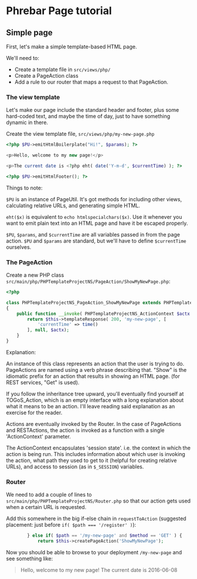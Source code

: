 # Phrebar Page tutorial

## Simple page

First, let's make a simple template-based HTML page.

We'll need to:

- Create a template file in ```src/views/php/```
- Create a PageAction class
- Add a rule to our router that maps a request to that PageAction.

### The view template

Let's make our page include the standard header and footer,
plus some hard-coded text, and maybe the time of day,
just to have something dynamic in there.

Create the view template file, ```src/views/php/my-new-page.php```

```php
<?php $PU->emitHtmlBoilerplate("Hi!", $params); ?>

<p>Hello, welcome to my new page!</p>

<p>The current date is <?php eht( date('Y-m-d', $currentTime) ); ?>

<?php $PU->emitHtmlFooter(); ?>
```

Things to note:

```$PU``` is an instance of PageUtil.
It's got methods for including other views,
calculating relative URLs,
and generating simple HTML.

```eht($x)``` is equivalent to ```echo htmlspecialchars($x)```.
Use it whenever you want to emit plain text into an HTML page
and have it be escaped properly.

```$PU```, ```$params```, and ```$currentTime```
are all variables passed in from the page action.
```$PU``` and ```$params``` are standard,
but we'll have to define ```$currentTime``` ourselves.

### The PageAction

Create a new PHP class
```src/main/php/PHPTemplateProjectNS/PageAction/ShowMyNewPage.php```:

```php
<?php

class PHPTemplateProjectNS_PageAction_ShowMyNewPage extends PHPTemplateProjectNS_PageAction
{
	public function __invoke( PHPTemplateProjectNS_ActionContext $actx ) {
		return $this->templateResponse( 200, 'my-new-page', [
			'currentTime' => time()
		], null, $actx);
	}
}
```

Explanation:

An instance of this class represents an action that the user is trying to do.
PageActions are named using a verb phrase describing that.
"Show" is the idiomatic prefix for an action that results in showing an HTML page.
(for REST services, "Get" is used).

If you follow the inheritance tree upward,
you'll eventually find yourself at TOGoS_Action,
which is an empty interface with a long explanation about what it means to be an action.
I'll leave reading said explanation as an exercise for the reader.

Actions are eventually invoked by the Router.
In the case of PageActions and RESTActions,
the action is invoked as a function with a single 'ActionContext' parameter.

The ActionContext encapsulates 'session state'.
i.e. the context in which the action is being run.
This includes information about which user is invoking the action,
what path they used to get to it (helpful for creating relative URLs),
and access to session (as in ```$_SESSION```) variables.

### Router

We need to add a couple of lines to ```src/main/php/PHPTemplateProjectNS/Router.php```
so that our action gets used when a certain URL is requested.

Add this somewhere in the big if-else chain
in ```requestToAction```
(suggested placement: just before ```if( $path === '/register' )```):

```php
		} else if( $path == '/my-new-page' and $method == 'GET' ) {
			return $this->createPageAction('ShowMyNewPage');
```

Now you should be able to browse to your deployment ```/my-new-page```
and see something like:

> Hello, welcome to my new page!
> The current date is 2016-06-08
